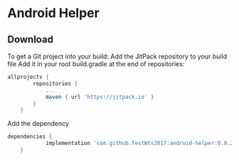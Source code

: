 Android Helper
==============

Download
--------
To get a Git project into your build:
Add the JitPack repository to your build file
Add it in your root build.gradle at the end of repositories:
```groovy
allprojects {
		repositories {
			...
			maven { url 'https://jitpack.io' }
		}
	}
```
Add the dependency
```groovy
dependencies {
	        implementation 'com.github.TestWts2017:android-helper:0.0.2'
	}  
```
